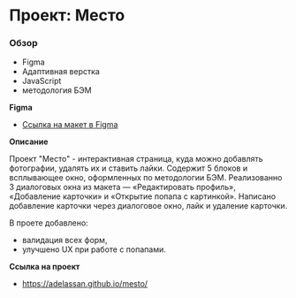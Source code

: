 # Проект: Место

### Обзор

* Figma
* Адаптивная верстка
* JavaScript
* методология БЭМ


**Figma**

* [Ссылка на макет в Figma](https://www.figma.com/file/2cn9N9jSkmxD84oJik7xL7/JavaScript.-Sprint-4?node-id=0%3A1)

**Описание**

Проект "Место" - интерактивная страница, куда можно добавлять фотографии, удалять их и ставить лайки. Содержит 5 блоков и всплывающее окно, оформленных по методологии БЭМ.
Реализованно 3 диалоговых окна из макета — «Редактировать профиль», «Добавление карточки» и «Открытие попапа с картинкой». Написано добавление карточки через диалоговое окно, лайк и удаление карточки.

В проете добавлено:
* валидация всех форм,
* улучшено UX при работе с попапами.

**Ссылка на проект**

* https://adelassan.github.io/mesto/